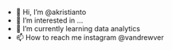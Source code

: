 - 👋 Hi, I’m @akristianto
- 👀 I’m interested in ...
- 🌱 I’m currently learning data analytics
- 📫 How to reach me instagram @vandrewver

<!---
akristianto/akristianto is a ✨ special ✨ repository because its `README.md` (this file) appears on your GitHub profile.
You can click the Preview link to take a look at your changes.
--->
